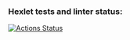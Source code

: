 ### Hexlet tests and linter status:
[![Actions Status](https://github.com/manofsimplepleasures/data-analytics-project-100/actions/workflows/hexlet-check.yml/badge.svg)](https://github.com/manofsimplepleasures/data-analytics-project-100/actions)